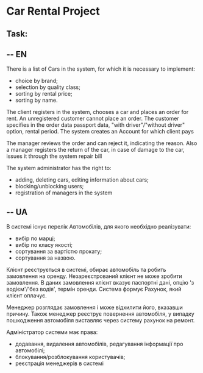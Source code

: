 # Car Rental Project
## Task:

--
EN
--
There is a list of Cars in the system, for which it is necessary to implement:
- choice by brand;
- selection by quality class;
- sorting by rental price;
- sorting by name.

The client registers in the system, chooses a car and places an order for rent.
An unregistered customer cannot place an order. The customer specifies in the order data
passport data, "with driver"/"without driver" option, rental period. The system creates an Account for which client
pays

The manager reviews the order and can reject it, indicating the reason. Also a manager
registers the return of the car, in case of damage to the car, issues it through the system
repair bill


The system administrator has the right to:
- adding, deleting cars, editing information about cars;
- blocking/unblocking users;
- registration of managers in the system

--
UA
--
В системі існує перелік Автомобілів, для якого необхідно реалізувати:
- вибір по марці;
- вибір по класу якості;
- сортування за вартістю прокату;
- сортування за назвою.

Клієнт реєструється в системі, обирає автомобіль та робить замовлення на оренду. 
Незареєстрований клієнт не може зробити замовлення. В даних замовлення клієнт вказує 
паспортні дані, опцію 'з водієм'/'без водія', термін оренди. Система формує Рахунок, який клієнт 
оплачує.

Менеджер розглядає замовлення і може відхилити його, вказавши причину. Також менеджер 
реєструє повернення автомобіля, у випадку пошкодження автомобіля виставляє через систему 
рахунок на ремонт.

Адміністратор системи має права:
- додавання, видалення автомобілів, редагування інформації про автомобілі;
- блокування/розблокування користувачів;
- реєстрація менеджерів в системі
